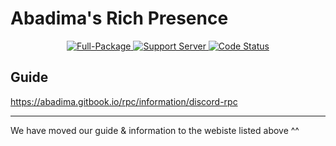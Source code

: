 # Abadima's Rich Presence

<div align="center">
  <a href="https://nodejs.org/en/download/">
    <img src="https://img.shields.io/badge/Node.js-%2016.13.2-green.svg?style=for-the-badge&logo=Node.js" alt="Full-Package">
  </a>
  <a href="https://discord.gg/WpuYSe3xGt">
    <img src="https://img.shields.io/discord/905979173070340097.svg?label=Support&logo=Discord&colorB=7289da&style=for-the-badge" alt="Support Server">
  </a>
  <a href="https://github.com/abadima/rpc">
    <img src="https://img.shields.io/github/workflow/status/Abadima/rpc/Build/main?style=for-the-badge" alt="Code Status">
  </a>
</div>

## **Guide**

https://abadima.gitbook.io/rpc/information/discord-rpc

---

We have moved our guide & information to the webiste listed above ^^
